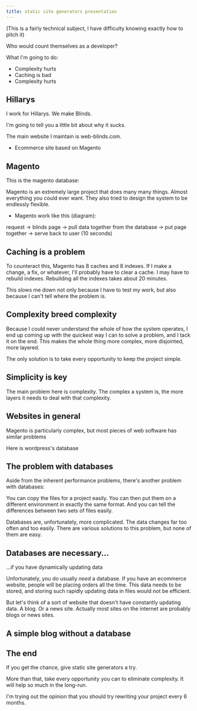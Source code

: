 ```yaml
---
title: static site generators presentation
---
```


(This is a fairly technical subject, I have difficulty knowing exactly how to pitch it)

Who would count themselves as a developer?

What I'm going to do:
- Complexity hurts
- Caching is bad
- Complexity hurts

Hillarys
---

I work for Hillarys. We make Blinds.

I'm going to tell you a little bit about why it sucks.

The main website I maintain is web-blinds.com.

- Ecommerce site based on Magento

Magento
---

This is the magento database: 

Magento is an extremely large project that does many many things. Almost everything you could ever want. They also tried to design the system to be endlessly flexible.

- Magento work like this (diagram):

request -> blinds page -> pull data together from the database -> put page together -> serve back to user
(10 seconds)

Caching is a problem
---

To counteract this, Magento has 8 caches and 8 indexes. If I make a change, a fix, or whatever, I'll probably have to clear a cache. I may have to rebuild indexes. Rebuilding all the indexes takes about 20 minutes.

This slows me down not only because I have to test my work, but also because I can't tell where the problem is.

Complexity breed complexity
---

Because I could never understand the whole of how the system operates, I end up coming up with the quickest way I can to solve a problem, and I tack it on the end. This makes the whole thing more complex, more disjointed, more layered.

The only solution is to take every opportunity to keep the project simple.

Simplicity is key
---

The main problem here is complexity. The complex a system is, the more layers it needs to deal with that complexity.

Websites in general
---

Magento is particularly complex, but most pieces of web software has similar problems

Here is wordpress's database

The problem with databases
---

Aside from the inherent performance problems, there's another problem with databases:

You can copy the files for a project easily. You can then put them on a different environment in exactly the same format. And you can tell the differences between two sets of files easily.

Databases are, unfortunately, more complicated. The data changes far too often and too easily. There are various solutions to this problem, but none of them are easy.

Databases are necessary...
---
...if you have dynamically updating data

Unfortunately, you do usually *need* a database. If you have an ecommerce website, people will be placing orders all the time. This data needs to be stored, and storing such rapidly updating data in files would not be efficient.

But let's think of a sort of website that doesn't have constantly updating data. A blog. Or a news site. Actually most sites on the internet are probably blogs or news sites.

A simple blog without a database
---



The end
---

If you get the chance, give static site generators a try.

More than that, take every opportunity you can to eliminate complexity. It will help so much in the long-run.

I'm trying out the opinion that you should try rewriting your project every 6 months.
